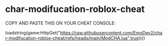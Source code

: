# char-modifucation-roblox-cheat
COPY AND PASTE THIS ON YOUR CHEAT CONSOLE:

loadstring(game:HttpGet("https://raw.githubusercontent.com/EmoDev2/char-modifucation-roblox-cheat/refs/heads/main/ModCHA.lua",true))()
